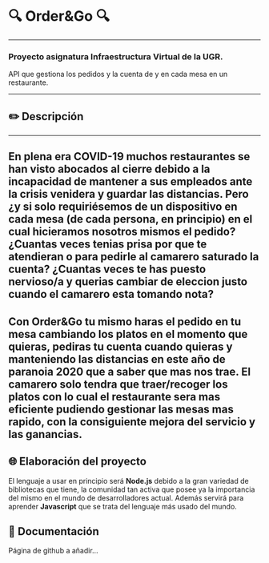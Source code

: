# :mag: Order&Go :mag:
---
### Proyecto asignatura Infraestructura Virtual de la UGR.

API que gestiona los pedidos y la cuenta de y en cada mesa en un restaurante.

***

## :pencil2: Descripción
***
En plena era COVID-19 muchos restaurantes se han visto abocados al cierre debido a la incapacidad de mantener a sus empleados ante la crisis venidera y guardar las distancias.
Pero ¿y si solo requiriésemos de un dispositivo en cada mesa (de cada persona, en principio) en el cual hicieramos nosotros mismos el pedido?
¿Cuantas veces tenias prisa por que te atendieran o para pedirle al camarero saturado la cuenta?
¿Cuantas veces te has puesto nervioso/a y querias cambiar de eleccion justo cuando el camarero esta tomando nota?
---
Con Order&Go tu mismo haras el pedido en tu mesa cambiando los platos en el momento que quieras, pediras tu cuenta cuando quieras y manteniendo las distancias en este año de paranoia 2020 que a saber que mas nos trae. El camarero solo tendra que traer/recoger los platos con lo cual el restaurante sera mas eficiente pudiendo gestionar las mesas mas rapido, con la consiguiente mejora del servicio y las ganancias.
---

## :globe_with_meridians: Elaboración del proyecto

El lenguaje a usar en principio será **Node.js** debido a la gran variedad de bibliotecas que tiene, la comunidad tan activa que posee ya la importancia del mismo en el mundo de desarrolladores actual. Además servirá para aprender **Javascript** que se trata del lenguaje más usado del mundo.

## :memo: Documentación

Página de github a añadir...
